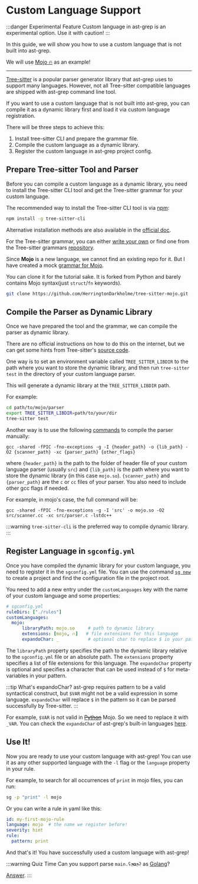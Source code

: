 # Custom Language Support

:::danger Experimental Feature
Custom language in ast-grep is an experimental option. Use it with caution!
:::

In this guide, we will show you how to use a custom language that is not built into ast-grep.

We will use [Mojo 🔥](https://www.modular.com/mojo) as an example!

-----

[Tree-sitter](https://tree-sitter.github.io/tree-sitter/) is a popular parser generator library that ast-grep uses to support many languages.
However, not all Tree-sitter compatible languages are shipped with ast-grep command line tool.

If you want to use a custom language that is not built into ast-grep, you can compile it as a dynamic library first and load it via custom language registration.

There will be three steps to achieve this:

1. Install tree-sitter CLI and prepare the grammar file.
2. Compile the custom language as a dynamic library.
3. Register the custom language in ast-grep project config.

## Prepare Tree-sitter Tool and Parser

Before you can compile a custom language as a dynamic library, you need to install the Tree-sitter CLI tool and get the Tree-sitter grammar for your custom language.

The recommended way to install the Tree-sitter CLI tool is via [npm](https://www.npmjs.com/package/tree-sitter-cli):

```bash
npm install -g tree-sitter-cli
```
Alternative installation methods are also available in the [official doc](https://tree-sitter.github.io/tree-sitter/creating-parsers#installation).


For the Tree-sitter grammar, you can either [write your own](https://tree-sitter.github.io/tree-sitter/creating-parsers#writing-the-grammar) or find one from the Tree-sitter grammars [repository](https://github.com/tree-sitter).

Since **Mojo** is a new language, we cannot find an existing repo for it. But I have created a mock [grammar for Mojo](https://github.com/HerringtonDarkholme/tree-sitter-mojo).

You can clone it for the tutorial sake. It is forked from Python and barely contains Mojo syntax(just `struct`/`fn` keywords).

```bash
git clone https://github.com/HerringtonDarkholme/tree-sitter-mojo.git
```

## Compile the Parser as Dynamic Library

Once we have prepared the tool and the grammar, we can compile the parser as dynamic library.

There are no official instructions on how to do this on the internet, but we can get some hints from Tree-sitter's [source code](https://github.com/tree-sitter/tree-sitter/blob/a62bac5370dc5c76c75935834ef083457a6dd0e1/cli/loader/src/lib.rs#L111).

One way is to set an environment variable called `TREE_SITTER_LIBDIR` to the path where you want to store the dynamic library, and then run `tree-sitter test` in the directory of your custom language parser.

This will generate a dynamic library at the `TREE_SITTER_LIBDIR` path.

For example:

```sh
cd path/to/mojo/parser
export TREE_SITTER_LIBDIR=path/to/your/dir
tree-sitter test
```

Another way is to use the following [commands](https://github.com/tree-sitter/tree-sitter/blob/a62bac5370dc5c76c75935834ef083457a6dd0e1/cli/loader/src/lib.rs#L380-L410) to compile the parser manually:

```shell
gcc -shared -fPIC -fno-exceptions -g -I {header_path} -o {lib_path} -O2 {scanner_path} -xc {parser_path} {other_flags}
```

where `{header_path}` is the path to the folder of header file of your custom language parser (usually `src`) and `{lib_path}` is the path where you want to store the dynamic library (in this case `mojo.so`). `{scanner_path}` and `{parser_path}` are the `c` or `cc` files of your parser. You also need to include other gcc flags if needed.

For example, in mojo's case, the full command will be:

```shell
gcc -shared -fPIC -fno-exceptions -g -I 'src' -o mojo.so -O2 src/scanner.cc -xc src/parser.c -lstdc++
```

:::warning
`tree-sitter-cli` is the preferred way to compile dynamic library.
:::

## Register Language in `sgconfig.yml`

Once you have compiled the dynamic library for your custom language, you need to register it in the `sgconfig.yml` file.
You can use the command [`sg new`](/guide/scan-project.html#create-scaffolding) to create a project and find the configuration file in the project root.

You need to add a new entry under the `customLanguages` key with the name of your custom language and some properties:

```yaml
# sgconfig.yml
ruleDirs: ["./rules"]
customLanguages:
  mojo:
      libraryPath: mojo.so     # path to dynamic library
      extensions: [mojo, 🔥]   # file extensions for this language
      expandoChar: _           # optional char to replace $ in your pattern
```

The `libraryPath` property specifies the path to the dynamic library relative to the `sgconfig.yml` file or an absolute path. The `extensions` property specifies a list of file extensions for this language.
The `expandoChar` property is optional and specifies a character that can be used instead of `$` for meta-variables in your pattern.



:::tip What's expandoChar?
ast-grep requires pattern to be a valid syntactical construct, but `$VAR` might not be a valid expression in some language.
`expandoChar` will replace `$` in the pattern so it can be parsed successfully by Tree-sitter.
:::

For example, `$VAR` is not valid in ~~[Python](https://github.com/ast-grep/ast-grep/blob/1b999b249110c157ae5026e546a3112cd64344f7/crates/language/src/python.rs#L15)~~ Mojo. So we need to replace it with `_VAR`.
You can check the `expandoChar` of ast-grep's built-in languages [here](https://github.com/ast-grep/ast-grep/tree/main/crates/language/src).

## Use It!

Now you are ready to use your custom language with ast-grep! You can use it as any other supported language with the `-l` flag or the `language` property in your rule.

For example, to search for all occurrences of `print` in mojo files, you can run:

```bash
sg -p "print" -l mojo
```

Or you can write a rule in yaml like this:

```yaml
id: my-first-mojo-rule
language: mojo  # the name we register before!
severity: hint
rule:
  pattern: print
```

And that's it! You have successfully used a custom language with ast-grep!

:::warning Quiz Time
Can you support parse `main.ʕ◔ϖ◔ʔ` as [Golang](https://github.com/golang/go/issues/59968)?

[Answer](https://twitter.com/hd_nvim/status/1655085184855969797).
:::
